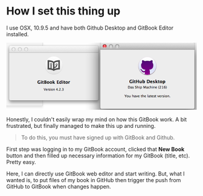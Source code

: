 # How I set this thing up

I use OSX, 10.9.5 and have both Github Desktop and GitBook Editor installed. 

![Local Image](../images/gitbook_github.png)

Honestly, I couldn't easily wrap my mind on how this GitBook work. A bit frustrated, but finally managed to make this up and running.

>To do this, you must have signed up with GitBook and Github.

First step was logging in to my GitBook account, clicked that __New Book__ button and then filled up necessary information for my GitBook (title, etc). Pretty easy.

Here, I can directly use GitBook web editor and start writing. But, what I wanted is, to put files of my book in GitHub then trigger the push from GitHub to GitBook when changes happen.